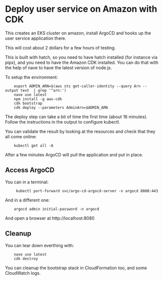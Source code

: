 # Deploy user service on Amazon with CDK

This creates an EKS cluster on amazon, install ArgoCD and hooks up the user
service application there.

This will cost about 2 dollars for a few hours of testing.

This is built with hatch, so you need to have hatch installed (for instance
via pipx), and you need to have the Amazon CDK installed. You can do that with
the help of nave to have the latest version of node.js.

To setup the environment:

```shell
    export ADMIN_ARN=$(aws sts get-caller-identity --query Arn --output text  | grep '^arn:')
    nave use latest
    npm install -g aws-cdk
    cdk bootstrap
    cdk deploy --parameters AdminArn=$ADMIN_ARN
```

The deploy step can take a bit of time the first time (about 16 minutes). Follow
the instructions in the output to configure kubectl.

You can validate the result by looking at the resources and check that they
all come online:

```shell
    kubectl get all -A
```

After a few minutes ArgoCD will pull the application and put in place.

## Access ArgoCD

You can in a terminal:

```shell
     kubectl port-forward svc/argo-cd-argocd-server -n argocd 8080:443
```

And in a different one:

```shell
    argocd admin initial-password -n argocd
```

And open a browser at http://localhost:8080


## Cleanup

You can tear down everthing with:

```shell
    nave use latest
    cdk destroy
```

You can cleanup the bootstrap stack in CloudFormation too, and some CloudWatch
logs.